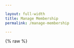```yaml
---

layout: full-width
title: Manage Membership
permalink: /manage-membership

---
```


<style>
[v-cloak] {display: none}

#manage-membership-app input:focus, #manage-membership-app select:focus {
  outline: none;
}

.form-container {
  margin: 40px 0px;
  max-width: 100%;
}

.error-text {
  color: #ff0000;
  font-size: 75%;
  margin-top: 4px !important;
}

.form-container input {
  width: 100%;
  border: 1px solid #000000;
  padding: 8px;
}

.submit-button {
  border: 0;
  padding: 16px;
  font-weight: bold;
  color: #ffffff;
  background-color: #233e81;
  text-transform: uppercase;
  font-size: 110%;
}

.danger-button {
  background-color: #dc3545;
}

@media (min-width: 768px) {
  .form-container {
    max-width: 70%;
  }
}
</style>

{% raw %}
<div id="manage-membership-app" style="margin: 0px;" v-cloak>

  <div class="col-sidebar">
    <div class="main-wrapper" style="padding: 0px;">
      <div>

      <h1>Manage Your Membership</h1>

      <div v-if="state === 'unsubmitted'">
        <p>If you have an existing OWASP membership or recurring gift, enter your email address below and you will receive an email including a URL which you can visit to update your billing information.</p>
        <form v-on:submit.prevent="handleSubmit" class="form-container">
        <div class="error-text" style="font-size: 90%; margin-bottom: 16px" id="error-message" v-if="Object.keys(errors).length">
          Please correct the errors below before proceeding.
        </div>
        <div style="margin-bottom: 18px;">
        <input type="text" v-model="email" v-on:input="updateErrors" aria-label="Email Address"
        placeholder="Email Address" />
        <div class="error-text" v-if="errors.email">
        {{ errors.email[0] }}
        </div>
        </div>
        <div>
        <button type="submit" class="submit-button" v-bind:disabled="loading">Update Payment Information</button>
        </div>
        </form>
      </div>
      <div v-else-if="state === 'submitted'">
        <p>Thanks! We just send you an email with instructions for how to update
        your membership or payment information. The internet is fast but sometimes our bots are slow. Please wait 5-10 minutes for your email. If you don't receive one, please check your SPAM folder as well. If all else fails, you likely used an email address we didn't find in our system.</p>
      </div>
      <div style="display: flex;" v-else-if="state === 'redirecting'">
        <div style="margin-right: 18px;">
          <button v-on:click="redirectToStripe" class="submit-button" v-bind:disabled="loading">Update Payment Information</button>
        </div>
        <div>
        <button v-on:click="doCancellation" class="submit-button danger-button" v-bind:disabled="loadingCancellation">{{ pendingCancellation ? 'Are you sure?' : 'Cancel Membership' }}</button>
        </div>
      </div>
      <div v-else-if="state === 'cancelled'">
      <p>We're sorry to see you go! Your OWASP information has been modified. You will remain a member until the end of your current billing period.</p>
      </div>

      </div>
      <aside class="sidebar" role="complementary">
        <!-- reserved for future use -->
      </aside>
    </div>
  </div>

</div>
{% endraw %}

<script src="https://js.stripe.com/v3"></script>
<script src="https://unpkg.com/vue"></script>
<script src="https://unpkg.com/axios/dist/axios.min.js"></script>

<script>
var stripe = Stripe('pk_test_u4OyMFMbz6tp9sit2bjdHRnT00bac5mrL2');
window.addEventListener('load', function () {
  new Vue({
    el: '#manage-membership-app',
    data: {
      email: null,
      errors: {},
      loading: false,
      pendingCancellation: false,
      loadingCancellation: false,
      state: 'unsubmitted'
    },
    created: function () {
      const queryParams = new URLSearchParams(window.location.search);
      if (queryParams.has('token')) {
        this.state = 'redirecting';
        this.checkoutSessionId = queryParams.get('token');
      }
    },
    methods: {
      handleSubmit: function () {
        this.loading = true;
        this.validateForm();

        if (Object.keys(this.errors).length > 0) {
          this.loading = false;
          this.$nextTick(function () {
            document.getElementById('error-message').scrollIntoView();
          });
        } else {
          let vm = this;
          const postData = {
            checkout_type: 'manage_membership',
            email: vm.email
          };
          axios.post('https://owaspadmin.azurewebsites.net/api/CreateCheckoutSession?code=ulMNYVfgzBytI1adat1lS6MQ3NabtwKE4IgCJ8yKuhvbFoQh6nOYaw==', postData)
            .then(function (response) {
              vm.state = 'submitted';
            })
            .catch(function (error) {
              vm.errors = error.response.data.errors
              vm.$nextTick(function () {
                document.getElementById('error-message').scrollIntoView();
              })
            })
            .finally(function () {
              vm.loading = false
            })
        }
      },
      validateForm: function () {
        let errors = {};
        if (!/^[^\s@]+@[^\s@]+\.[^\s@]+$/.test(this.email)) {
          errors.email = ['Please enter a valid email address'];
        }
        this.errors = errors;
      },
      updateErrors: function () {
        if (Object.keys(this.errors).length > 0) {
          this.validateForm();
        }
      },
      redirectToStripe: function (sessionId) {
        stripe.redirectToCheckout({
          sessionId: this.checkoutSessionId
        }).then(function (result) {

        }); 
      },
      doCancellation: function () {
        if (this.pendingCancellation) {
          let vm = this;
          const postData = {
            token: this.checkoutSessionId
          };
          vm.loadingCancellation = true;
          axios.post('https://owaspadmin.azurewebsites.net/api/CancelSubscription?code=Wo2wqKKpOMZP0LycmMGWLl3z8wGqK0BoIPRL/3At9W31ZnHZSRn8xw==', postData)
            .then(function (response) {
              vm.state = 'cancelled';
            })
            .catch(function (error) {

            })
            .finally(function () {
              vm.loadingCancellation = false
            })
        } else {
          this.pendingCancellation = true;
        }
      }
    }
  })
}, false)
</script>

